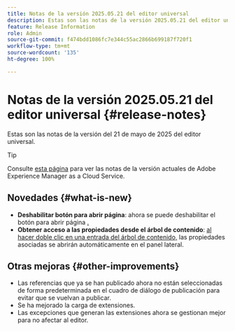 ```yaml
---
title: Notas de la versión 2025.05.21 del editor universal
description: Estas son las notas de la versión 2025.05.21 del editor universal.
feature: Release Information
role: Admin
source-git-commit: f474bdd1086fc7e344c55ac2866b699187f720f1
workflow-type: tm+mt
source-wordcount: '135'
ht-degree: 100%

---
```



# Notas de la versión 2025.05.21 del editor universal {#release-notes}

Estas son las notas de la versión del 21 de mayo de 2025 del editor universal.

>[!TIP]
>
>Consulte [esta página](/help/release-notes/release-notes-cloud/release-notes-current.md) para ver las notas de la versión actuales de Adobe Experience Manager as a Cloud Service.

## Novedades {#what-is-new}

* **Deshabilitar botón para abrir página**: ahora se puede deshabilitar el botón para abrir página [.](/help/implementing/universal-editor/customizing.md#open-page)
* **Obtener acceso a las propiedades desde el árbol de contenido**: [al hacer doble clic en una entrada del árbol de contenido,](/help/sites-cloud/authoring/universal-editor/navigation.md) las propiedades asociadas se abrirán automáticamente en el panel lateral.

## Otras mejoras {#other-improvements}

* Las referencias que ya se han publicado ahora no están seleccionadas de forma predeterminada en el cuadro de diálogo de publicación para evitar que se vuelvan a publicar.
* Se ha mejorado la carga de extensiones.
* Las excepciones que generan las extensiones ahora se gestionan mejor para no afectar al editor.
